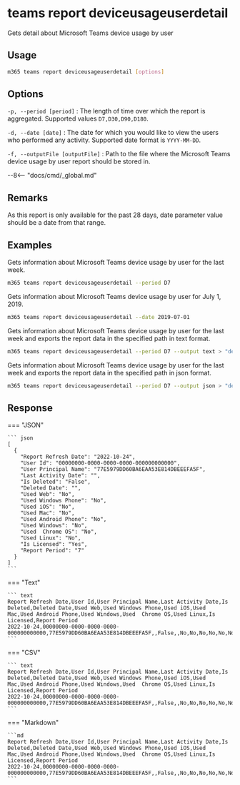 # teams report deviceusageuserdetail

Gets detail about Microsoft Teams device usage by user

## Usage

```sh
m365 teams report deviceusageuserdetail [options]
```

## Options

`-p, --period [period]`
: The length of time over which the report is aggregated. Supported values `D7,D30,D90,D180`.

`-d, --date [date]`
: The date for which you would like to view the users who performed any activity. Supported date format is `YYYY-MM-DD`.

`-f, --outputFile [outputFile]`
: Path to the file where the Microsoft Teams device usage by user report should be stored in.

--8<-- "docs/cmd/_global.md"

## Remarks

As this report is only available for the past 28 days, date parameter value should be a date from that range.

## Examples

Gets information about Microsoft Teams device usage by user for the last week.

```sh
m365 teams report deviceusageuserdetail --period D7
```

Gets information about Microsoft Teams device usage by user for July 1, 2019.

```sh
m365 teams report deviceusageuserdetail --date 2019-07-01
```

Gets information about Microsoft Teams device usage by user for the last week and exports the report data in the specified path in text format.

```sh
m365 teams report deviceusageuserdetail --period D7 --output text > "deviceusageuserdetail.txt"
```

Gets information about Microsoft Teams device usage by user for the last week and exports the report data in the specified path in json format.

```sh
m365 teams report deviceusageuserdetail --period D7 --output json > "deviceusageuserdetail.json"
```

## Response

=== "JSON"

    ``` json
    [
      {
        "Report Refresh Date": "2022-10-24",
        "User Id": "00000000-0000-0000-0000-000000000000",
        "User Principal Name": "77E5979DD60BA6EAA53E814DBEEEFA5F",
        "Last Activity Date": "",
        "Is Deleted": "False",
        "Deleted Date": "",
        "Used Web": "No",
        "Used Windows Phone": "No",
        "Used iOS": "No",
        "Used Mac": "No",
        "Used Android Phone": "No",
        "Used Windows": "No",
        "Used  Chrome OS": "No",
        "Used Linux": "No",
        "Is Licensed": "Yes",
        "Report Period": "7"
      }
    ]
    ```

=== "Text"

    ``` text
    Report Refresh Date,User Id,User Principal Name,Last Activity Date,Is Deleted,Deleted Date,Used Web,Used Windows Phone,Used iOS,Used Mac,Used Android Phone,Used Windows,Used  Chrome OS,Used Linux,Is Licensed,Report Period
    2022-10-24,00000000-0000-0000-0000-000000000000,77E5979DD60BA6EAA53E814DBEEEFA5F,,False,,No,No,No,No,No,No,No,No,Yes,7
    ```

=== "CSV"

    ``` text
    Report Refresh Date,User Id,User Principal Name,Last Activity Date,Is Deleted,Deleted Date,Used Web,Used Windows Phone,Used iOS,Used Mac,Used Android Phone,Used Windows,Used  Chrome OS,Used Linux,Is Licensed,Report Period
    2022-10-24,00000000-0000-0000-0000-000000000000,77E5979DD60BA6EAA53E814DBEEEFA5F,,False,,No,No,No,No,No,No,No,No,Yes,7
    ```

=== "Markdown"

    ```md
    Report Refresh Date,User Id,User Principal Name,Last Activity Date,Is Deleted,Deleted Date,Used Web,Used Windows Phone,Used iOS,Used Mac,Used Android Phone,Used Windows,Used  Chrome OS,Used Linux,Is Licensed,Report Period
    2022-10-24,00000000-0000-0000-0000-000000000000,77E5979DD60BA6EAA53E814DBEEEFA5F,,False,,No,No,No,No,No,No,No,No,Yes,7
    ```

